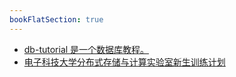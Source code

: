 ```yaml
---
bookFlatSection: true
---
```


- [ db-tutorial 是一个数据库教程。](https://github.com/dunwu/db-tutorial)
- [电子科技大学分布式存储与计算实验室新生训练计划](https://github.com/CDDSCLab/training-plan)